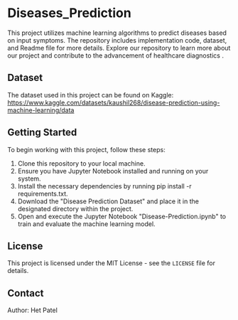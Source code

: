 # Diseases_Prediction
This project utilizes machine learning algorithms to predict diseases based on input symptoms. The repository includes implementation code, dataset, and Readme file for more details. Explore our repository to learn more about our project and contribute to the advancement of healthcare diagnostics .

## Dataset
The dataset used in this project can be found on Kaggle: https://www.kaggle.com/datasets/kaushil268/disease-prediction-using-machine-learning/data


## Getting Started
To begin working with this project, follow these steps:

1. Clone this repository to your local machine.
2. Ensure you have Jupyter Notebook installed and running on your system.
3. Install the necessary dependencies by running pip install -r requirements.txt.
4. Download the "Disease Prediction Dataset" and place it in the designated directory within the project.
5. Open and execute the Jupyter Notebook "Disease-Prediction.ipynb" to train and evaluate the machine learning model.


## License

This project is licensed under the MIT License - see the `LICENSE` file for details.

## Contact

Author: Het Patel

